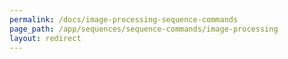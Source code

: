 ```yaml
---
permalink: /docs/image-processing-sequence-commands
page_path: /app/sequences/sequence-commands/image-processing
layout: redirect
---
```


